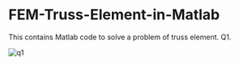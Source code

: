 # FEM-Truss-Element-in-Matlab
This contains Matlab code to solve a problem of truss element. 
Q1.

![q1](https://user-images.githubusercontent.com/31156238/103502445-360f9e00-4e77-11eb-91df-6c0294eb7bd6.png)
